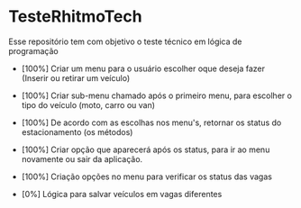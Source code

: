# TesteRhitmoTech
Esse repositório tem com objetivo o teste técnico em lógica de programação

 - [100%] Criar um menu para o usuário escolher oque deseja fazer (Inserir ou retirar um veículo)
 
 - [100%] Criar sub-menu chamado após o primeiro menu, para escolher o tipo do veículo (moto, carro ou van)
 
 - [100%] De acordo com as escolhas nos menu's, retornar os status do estacionamento (os métodos)
 
 - [100%] Criar opção que aparecerá após os status, para ir ao menu novamente ou sair da aplicação.
 
 - [100%] Criação opções no menu para verificar os status das vagas
 
 - [0%] Lógica para salvar veículos em vagas diferentes
